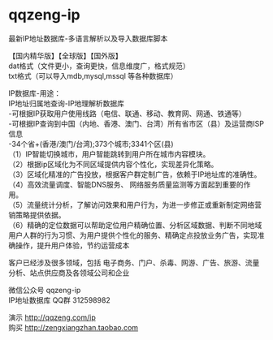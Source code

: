 qqzeng-ip
=========

最新IP地址数据库-多语言解析以及导入数据库脚本

【国内精华版】【全球版】【国外版】   
dat格式（文件更小，查询更快，信息维度广，格式规范）  
txt格式（可以导入mdb,mysql,mssql 等各种数据库）

 IP数据库-用途：  
  IP地址归属地查询-IP地理解析数据库  
 -可根据IP获取用户使用线路（电信、联通、移动、教育网、网通、铁通等）   
 -可根据IP查询到中国（内地、香港、澳门、台湾）所有省市区（县）及运营商ISP信息  
 -34个省+(香港/澳门/台湾);373个城市;3341个区(县)  
（1）IP智能切换城市，用户智能跳转到用户所在城市内容模块。  
（2）根据ip区域化为不同区域提供内容个性化，实现差异化策略。  
（3）区域化精准的广告投放，根据客户群定制广告，依赖于IP地址库的准确性。  
（4）高效流量调度、智能DNS服务、 网络服务质量监测等方面起到重要的作用。  
（5）流量统计分析，了解访问效果和用户行为，为进一步修正或重新制定网络营销策略提供依据。  
（6）精确的定位数据可以帮助定位用户精确位置、分析区域数据、判断不同地域用户人群的行为习惯、为用户提供个性化的服务、精确定点投放业务广告，实现准确操作，提升用户体验，节约运营成本    

 客户已经涉及很多领域，包括 电子商务、门户、杀毒、网游、广告、旅游、流量分析、站点供应商及各领域公司和企业
 
微信公众号  qqzeng-ip      
IP地址数据库 QQ群 312598982  
 
演示  http://qqzeng.com/ip    
购买  http://zengxiangzhan.taobao.com   

 
